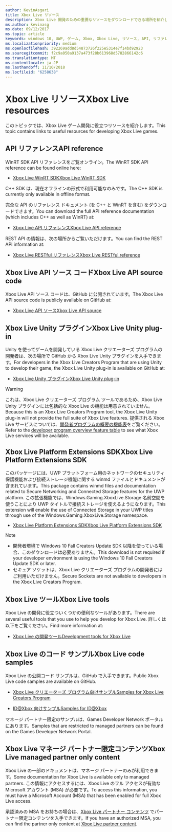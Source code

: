 ```yaml
---
author: KevinAsgari
title: Xbox Live リソース
description: Xbox Live 開発のための重要なリソースをダウンロードできる場所を紹介します。
ms.author: kevinasg
ms.date: 09/12/2017
ms.topic: article
keywords: windows 10, UWP, ゲーム, Xbox, Xbox Live, リソース, API, リファレンス
ms.localizationpriority: medium
ms.openlocfilehash: 392269add8d54873726f225e5314e7f14bd92923
ms.sourcegitcommit: f2c9a050a9137a473f28b613968d5782866142c6
ms.translationtype: MT
ms.contentlocale: ja-JP
ms.lasthandoff: 11/10/2018
ms.locfileid: "6258638"
---
```

# <a name="xbox-live-resources"></a><span data-ttu-id="01593-104">Xbox Live リソース</span><span class="sxs-lookup"><span data-stu-id="01593-104">Xbox Live resources</span></span>

<span data-ttu-id="01593-105">このトピックでは、Xbox Live ゲーム開発に役立つリソースを紹介します。</span><span class="sxs-lookup"><span data-stu-id="01593-105">This topic contains links to useful resources for developing Xbox Live games.</span></span>

## <a name="api-reference"></a><span data-ttu-id="01593-106">API リファレンス</span><span class="sxs-lookup"><span data-stu-id="01593-106">API reference</span></span>

<span data-ttu-id="01593-107">WinRT SDK API リファレンスをご覧オンライン。</span><span class="sxs-lookup"><span data-stu-id="01593-107">The WinRT SDK API reference can be found online here:</span></span>

* [<span data-ttu-id="01593-108">Xbox Live WinRT SDK</span><span class="sxs-lookup"><span data-stu-id="01593-108">Xbox Live WinRT SDK</span></span>](https://docs.microsoft.com/en-us/dotnet/api/?view=xboxlive-dotnet-2017.11.20171204.01)

<span data-ttu-id="01593-109">C++ SDK は、現在オフラインの形式で利用可能なのみです。</span><span class="sxs-lookup"><span data-stu-id="01593-109">The C++ SDK is currently only available in offline format.</span></span>

<span data-ttu-id="01593-110">完全な API のリファレンス ドキュメント (を C++ と WinRT を含む) をダウンロードできます。</span><span class="sxs-lookup"><span data-stu-id="01593-110">You can download the full API reference documentation (which includes C++ as well as WinRT) at:</span></span>

* [<span data-ttu-id="01593-111">Xbox Live API リファレンス</span><span class="sxs-lookup"><span data-stu-id="01593-111">Xbox Live API reference</span></span>](https://aka.ms/xboxliveuwpdocs)

<span data-ttu-id="01593-112">REST API の情報は、次の場所からご覧いただけます。</span><span class="sxs-lookup"><span data-stu-id="01593-112">You can find the REST API information at:</span></span>

* [<span data-ttu-id="01593-113">Xbox Live RESTful リファレンス</span><span class="sxs-lookup"><span data-stu-id="01593-113">Xbox Live RESTful reference</span></span>](xbox-live-rest/atoc-xboxlivews-reference.md)


## <a name="xbox-live-api-source-code"></a><span data-ttu-id="01593-114">Xbox Live API ソース コード</span><span class="sxs-lookup"><span data-stu-id="01593-114">Xbox Live API source code</span></span>

<span data-ttu-id="01593-115">Xbox Live API ソース コードは、GitHub に公開されています。</span><span class="sxs-lookup"><span data-stu-id="01593-115">The Xbox Live API source code is publicly available on GitHub at:</span></span>

* [<span data-ttu-id="01593-116">Xbox Live API ソース</span><span class="sxs-lookup"><span data-stu-id="01593-116">Xbox Live API source</span></span>](https://github.com/Microsoft/xbox-live-api)

## <a name="xbox-live-unity-plug-in"></a><span data-ttu-id="01593-117">Xbox Live Unity プラグイン</span><span class="sxs-lookup"><span data-stu-id="01593-117">Xbox Live Unity plug-in</span></span>

<span data-ttu-id="01593-118">Unity を使ってゲームを開発している Xbox Live クリエーターズ プログラムの開発者は、次の場所で GitHub から Xbox Live Unity プラグインを入手できます。</span><span class="sxs-lookup"><span data-stu-id="01593-118">For developers in the Xbox Live Creators Program that are using Unity to develop their game, the Xbox Live Unity plug-in is available on GitHub at:</span></span>

* [<span data-ttu-id="01593-119">Xbox Live Unity プラグイン</span><span class="sxs-lookup"><span data-stu-id="01593-119">Xbox Live Unity plug-in</span></span>](https://github.com/Microsoft/xbox-live-unity-plugin)

> [!WARNING]
> <span data-ttu-id="01593-120">これは、Xbox Live クリエーターズ プログラム ツールであるため、Xbox Live Unity プラグインには包括的な Xbox Live の機能は用意されていません。</span><span class="sxs-lookup"><span data-stu-id="01593-120">Because this is an Xbox Live Creators Program tool, the Xbox Live Unity plug-in will not provide the full suite of Xbox Live features.</span></span> <span data-ttu-id="01593-121">提供される Xbox Live サービスについては、[開発者プログラムの概要の機能表](developer-program-overview.md#feature-table)をご覧ください。</span><span class="sxs-lookup"><span data-stu-id="01593-121">Refer to the [developer program overview feature table](developer-program-overview.md#feature-table) to see what Xbox Live services will be available.</span></span>

## <a name="xbox-live-platform-extensions-sdk"></a><span data-ttu-id="01593-122">Xbox Live Platform Extensions SDK</span><span class="sxs-lookup"><span data-stu-id="01593-122">Xbox Live Platform Extensions SDK</span></span>

<span data-ttu-id="01593-123">このパッケージには、UWP プラットフォーム用のネットワークのセキュリティ保護機能および接続ストレージ機能に関する winmd ファイルとドキュメントが含まれています。</span><span class="sxs-lookup"><span data-stu-id="01593-123">This package contains winmd files and documentation related to Secure Networking and Connected Storage features for the UWP platform.</span></span> <span data-ttu-id="01593-124">この拡張機能では、Windows.Gaming.XboxLive.Storage 名前空間を使うことにより UWP タイトルで接続ストレージを使えるようになります。</span><span class="sxs-lookup"><span data-stu-id="01593-124">This extension will enable the use of Connected Storage in your UWP titles through use of the Windows.Gaming.XboxLive.Storage namespace.</span></span>

* [<span data-ttu-id="01593-125">Xbox Live Platform Extensions SDK</span><span class="sxs-lookup"><span data-stu-id="01593-125">Xbox Live Platform Extensions SDK</span></span>](http://aka.ms/xblextsdk)

> [!NOTE]
> - <span data-ttu-id="01593-126">開発者環境で Windows 10 Fall Creators Update SDK 以降を使っている場合、このダウンロードは必要ありません。</span><span class="sxs-lookup"><span data-stu-id="01593-126">This download is not required if your developer environment is using the Windows 10 Fall Creators Update SDK or later.</span></span>
> - <span data-ttu-id="01593-127">セキュア ソケットは、Xbox Live クリエーターズ プログラムの開発者にはご利用いただけません。</span><span class="sxs-lookup"><span data-stu-id="01593-127">Secure Sockets are not available to developers in the Xbox Live Creators Program.</span></span>

## <a name="xbox-live-tools"></a><span data-ttu-id="01593-128">Xbox Live ツール</span><span class="sxs-lookup"><span data-stu-id="01593-128">Xbox Live tools</span></span>

<span data-ttu-id="01593-129">Xbox Live の開発に役立ついくつかの便利なツールがあります。</span><span class="sxs-lookup"><span data-stu-id="01593-129">There are several useful tools that you use to help you develop for Xbox Live.</span></span> <span data-ttu-id="01593-130">詳しくは以下をご覧ください。</span><span class="sxs-lookup"><span data-stu-id="01593-130">Find more information at:</span></span>

* [<span data-ttu-id="01593-131">Xbox Live の開発ツール</span><span class="sxs-lookup"><span data-stu-id="01593-131">Development tools for Xbox Live</span></span>](tools/tools.md)

## <a name="xbox-live-code-samples"></a><span data-ttu-id="01593-132">Xbox Live のコード サンプル</span><span class="sxs-lookup"><span data-stu-id="01593-132">Xbox Live code samples</span></span>

<span data-ttu-id="01593-133">Xbox Live の公開コード サンプルは、GitHub で入手できます。</span><span class="sxs-lookup"><span data-stu-id="01593-133">Public Xbox Live code samples are available on GitHub.</span></span>

* [<span data-ttu-id="01593-134">Xbox Live クリエーターズ プログラム向けサンプル</span><span class="sxs-lookup"><span data-stu-id="01593-134">Samples for Xbox Live Creators Program</span></span>](https://github.com/Microsoft/xbox-live-samples/tree/master/Samples/CreatorsSDK)

* [<span data-ttu-id="01593-135">ID@Xbox 向けサンプル</span><span class="sxs-lookup"><span data-stu-id="01593-135">Samples for ID@Xbox</span></span>](https://github.com/Microsoft/xbox-live-samples/tree/master/Samples/ID%40XboxSDK)

<span data-ttu-id="01593-136">マネージ パートナー限定のサンプルは、Games Developer Network ポータルにあります。</span><span class="sxs-lookup"><span data-stu-id="01593-136">Samples that are restricted to managed partners can be found on the Games Developer Network Portal.</span></span>

## <a name="xbox-live-managed-partner-only-content"></a><span data-ttu-id="01593-137">Xbox Live マネージ パートナー限定コンテンツ</span><span class="sxs-lookup"><span data-stu-id="01593-137">Xbox Live managed partner only content</span></span>

<span data-ttu-id="01593-138">Xbox Live の一部のドキュメントは、マネージ パートナーのみが利用できます。</span><span class="sxs-lookup"><span data-stu-id="01593-138">Some documentation for Xbox Live is available only to managed partners.</span></span> <span data-ttu-id="01593-139">この情報にアクセスするには、Xbox Live のフル アクセスが有効な Microsoft アカウント (MSA) が必要です。</span><span class="sxs-lookup"><span data-stu-id="01593-139">To access this information, you must have a Microsoft Account (MSA) that has been enabled for full Xbox Live access.</span></span>

<span data-ttu-id="01593-140">承認済みの MSA をお持ちの場合は、[Xbox Live パートナー コンテンツ](https://developer.microsoft.com/en-us/games/xbox/docs/xboxlive/xbox-live-partners/partner-content) でパートナー限定コンテンツを入手できます。</span><span class="sxs-lookup"><span data-stu-id="01593-140">If you have an authorized MSA, you can find the partner only content at [Xbox Live partner content](https://developer.microsoft.com/en-us/games/xbox/docs/xboxlive/xbox-live-partners/partner-content).</span></span>
